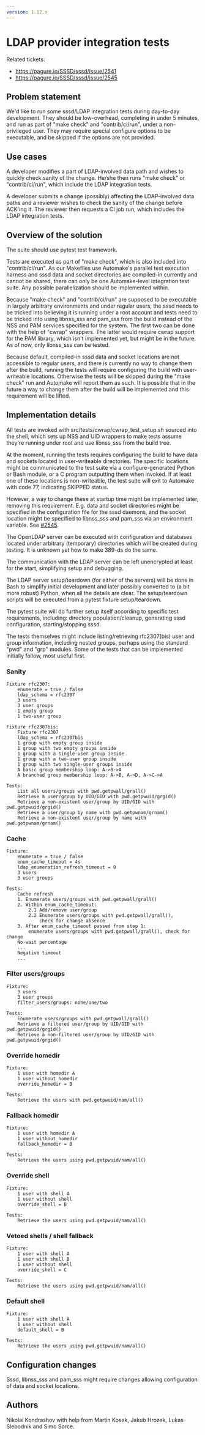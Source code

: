 ```yaml
---
version: 1.12.x
---
```


# LDAP provider integration tests

Related tickets:

  - https://pagure.io/SSSD/sssd/issue/2541
  - https://pagure.io/SSSD/sssd/issue/2545

## Problem statement

We'd like to run some sssd/LDAP integration tests during day-to-day development. They should be low-overhead, completing in under 5 minutes, and run as part of "make check" and "contrib/ci/run", under a non-privileged user. They may require special configure options to be executable, and be skipped if the options are not provided.

## Use cases

A developer modifies a part of LDAP-involved data path and wishes to quickly check sanity of the change. He/she then runs "make check" or "contrib/ci/run", which include the LDAP integration tests.

A developer submits a change (possibly) affecting the LDAP-involved data paths and a reviewer wishes to check the sanity of the change before ACK'ing it. The reviewer then requests a CI job run, which includes the LDAP integration tests.

## Overview of the solution

The suite should use pytest test framework.

Tests are executed as part of "make check", which is also included into "contrib/ci/run". As our Makefiles use Automake's parallel test execution harness and sssd data and socket directories are compiled-in currently and cannot be shared, there can only be one Automake-level integration test suite. Any possible parallelization should be implemented within.

Because "make check" and "contrib/ci/run" are supposed to be executable in largely arbitrary environments and under regular users, the sssd needs to be tricked into believing it is running under a root account and tests need to be tricked into using libnss_sss and pam_sss from the build instead of the NSS and PAM services specified for the system. The first two can be done with the help of "cwrap" wrappers. The latter would require cwrap support for the PAM library, which isn't implemented yet, but might be in the future. As of now, only libnss_sss can be tested.

Because default, compiled-in sssd data and socket locations are not accessible to regular users, and there is currently no way to change them after the build, running the tests will require configuring the build with user-writeable locations. Otherwise the tests will be skipped during the "make check" run and Automake will report them as such. It is possible that in the future a way to change them after the build will be implemented and this requirement will be lifted.

## Implementation details

All tests are invoked with src/tests/cwrap/cwrap_test_setup.sh sourced into the shell, which sets up NSS and UID wrappers to make tests assume they're running under root and use libnss_sss from the build tree.

At the moment, running the tests requires configuring the build to have data and sockets located in user-writeable directories. The specific locations might be communicated to the test suite via a configure-generated Python or Bash module, or a C program outputting them when invoked. If at least one of these locations is non-writeable, the test suite will exit to Automake with code 77, indicating SKIPPED status.

However, a way to change these at startup time might be implemented later, removing this requirement. E.g. data and socket directories might be specified in the configuration file for the sssd daemons, and the socket location might be specified to libnss_sss and pam_sss via an environment variable. See [\#2545](https://pagure.io/SSSD/sssd/issue/2545).

The OpenLDAP server can be executed with configuration and databases located under arbitrary (temporary) directories which will be created during testing. It is unknown yet how to make 389-ds do the same.

The communication with the LDAP server can be left unencrypted at least for the start, simplifying setup and debugging.

The LDAP server setup/teardown (for either of the servers) will be done in Bash to simplify initial development and later possibly converted to (a bit more robust) Python, when all the details are clear. The setup/teardown scripts will be executed from a pytest fixture setup/teardown.

The pytest suite will do further setup itself according to specific test requirements, including: directory population/cleanup, generating sssd configuration, starting/stopping sssd.

The tests themselves might include listing/retrieving rfc2307(bis) user and group information, including nested groups, perhaps using the standard "pwd" and "grp" modules. Some of the tests that can be implemented initially follow, most useful first.

### Sanity

```
Fixture rfc2307:
    enumerate = true / false
    ldap_schema = rfc2307
    3 users
    3 user groups
    1 empty group
    1 two-user group

Fixture rfc2307bis:
    Fixture rfc2307
    ldap_schema = rfc2307bis
    1 group with empty group inside
    1 group with two empty groups inside
    1 group with a single-user group inside
    1 group with a two-user group inside
    1 group with two single-user groups inside
    A basic group membership loop: A->B->A
    A branched group membership loop: A->B, A->D, A->C->A

Tests:
    List all users/groups with pwd.getpwall/grall()
    Retrieve a user/group by UID/GID with pwd.getpwuid/grgid()
    Retrieve a non-existent user/group by UID/GID with pwd.getpwuid/grgid()
    Retrieve a user/group by name with pwd.getpwnam/grnam()
    Retrieve a non-existent user/group by name with pwd.getpwnam/grnam()
```

### Cache

```
Fixture:
    enumerate = true / false
    enum_cache_timeout = 4s
    ldap_enumeration_refresh_timeout = 0
    3 users
    3 user groups

Tests:
    Cache refresh
    1. Enumerate users/groups with pwd.getpwall/grall()
    2. Within enum_cache_timeout:
        2.1 Add/remove user/group
        2.2 Enumerate users/groups with pwd.getpwall/grall(),
            check for change absence
    3. After enum_cache_timeout passed from step 1:
        enumerate users/groups with pwd.getpwall/grall(), check for change
    No-wait percentage
    ...
    Negative timeout
    ...
```

### Filter users/groups

```
Fixture:
    3 users
    3 user groups
    filter_users/groups: none/one/two

Tests:
    Enumerate users/groups with pwd.getpwall/grall()
    Retrieve a filtered user/group by UID/GID with pwd.getpwuid/grgid()
    Retrieve a non-filtered user/group by UID/GID with pwd.getpwuid/grgid()
```

### Override homedir

```
Fixture:
    1 user with homedir A
    1 user without homedir
    override_homedir = B

Tests:
    Retrieve the users with pwd.getpwuid/nam/all()
```

### Fallback homedir

```
Fixture:
    1 user with homedir A
    1 user without homedir
    fallback_homedir = B

Tests:
    Retrieve the users using pwd.getpwuid/nam/all()
```

### Override shell

```
Fixture:
    1 user with shell A
    1 user without shell
    override_shell = B

Tests:
    Retrieve the users using pwd.getpwuid/nam/all()
```

### Vetoed shells / shell fallback

```
Fixture:
    1 user with shell A
    1 user with shell B
    1 user without shell
    override_shell = C

Tests:
    Retrieve the users using pwd.getpwuid/nam/all()
```

### Default shell

```
Fixture:
    1 user with shell A
    1 user without shell
    default_shell = B

Tests:
    Retrieve the users using pwd.getpwuid/nam/all()
```

## Configuration changes

Sssd, libnss_sss and pam_sss might require changes allowing configuration of data and socket locations.

## Authors

Nikolai Kondrashov with help from Martin Kosek, Jakub Hrozek, Lukas Slebodnik and Simo Sorce.
